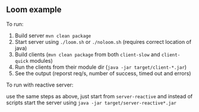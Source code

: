 Loom example
---

To run:

1. Build server
    `mvn clean package`
2. Start server using `./loom.sh` or `./noloom.sh` (requires correct location of java)
3. Build clients (`mvn clean package` from both `client-slow` and `client-quick` modules)
4. Run the clients from their module dir (`java -jar target/client-*.jar`)
5. See the output (reporst req/s, number of success, timed out and errors)

To run with reactive server:

use the same steps as above, just start from `server-reactive`
and instead of scripts start the server using
`java -jar target/server-reactive*.jar`
   